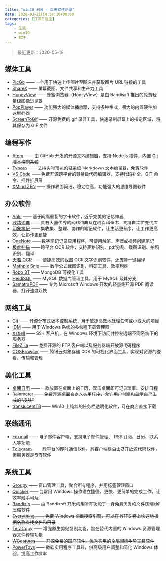 ```yaml
---
title: "win10 利器 - 自用软件记录"
date: 2020-03-21T14:58:10+08:00
categories: [江湖百晓生]
tags:
    - 生活
    - win10
    - 软件
---
```


> 最近更新：2020-05-19

## 媒体工具

- [PicGo](https://molunerfinn.com/PicGo/) —— 一个用于快速上传图片至图床并获取图片 URL 链接的工具
- [ShareX](https://getsharex.com/) ——  屏幕截图、文件共享和生产力工具
- [HoneyView](https://cn.bandisoft.com/) —— 蜂蜜浏览器（HoneyView）是由 Bandisoft 推出的免费轻量级图像浏览器
- [PopPlayer](https://daumpotplayer.com/download/) —— 功能强大的媒体播放器，支持多种格式，强大的内置硬件加速解码器
- [ScreenToGif](https://www.screentogif.com/?l=zh_cn) —— 开源免费的 gif 录屏工具，快速录制屏幕上的指定区域，将其保存为 GIF 文件

## 编程写作

- ~~[Atom](https://atom.io/) —— 由 GitHub 开发的开源文本编辑器，支持 Node.js 插件，内置 Git 版本控制系统~~
- [Typora](https://typora.io/) —— 支持实时预览的轻量级 Markdown 文本编辑器，免费软件
- [VS Code](https://code.visualstudio.com/) —— 免费开源跨平台的轻量级代码编辑器，支持代码补全、GIT 命令、插件扩展等
- [XMind ZEN](https://www.xmind.cn/zen/) —— 操作界面简洁，稳定性高，功能强大的思维导图软件


## 办公软件

- [Anki](https://apps.ankiweb.net/) —— 基于间隔重复的字卡软件，近乎完美的记忆神器
- [欧路词典](https://www.eudic.net/v4/en/app/eudic) —— 具有大量优秀的网络词典及在线百科全书，支持自主扩充词库
- [印象笔记](https://www.yinxiang.com/) —— 集收集、整理、协作的笔记软件，让生活更有序，让工作更高效，让协作更便捷
- [OneNote](https://www.microsoft.com/zh-hk/microsoft-365/onenote/digital-note-taking-app?rtc=1)  —— 数字笔记记录应用程序，可使用触笔、声音或视频创建笔记
- [极度扫描](http://jidusm.wrste.com/) —— 跨平台 OCR 软件，支持表格识别、pdf分割、截图识别、拍照识别、翻译
- [天若 OCR](https://tianruoocr.cn/) —— 便捷高效的截图 OCR 文字识别软件，还支持一键翻译
- [Mathpix Snip](https://mathpix.com/) —— 数学公式截图识别，科研工具、效率利器
- [Robo 3T](https://robomongo.org/) —— MongoDB 可视化工具
- [HeidiSQL](https://robomongo.org/) —— MySQL 数据库管理工具，用于 MySQL 及其分支
- [SamatraPDF](https://www.sumatrapdfreader.org/free-pdf-reader.html) —— 专为 Microsoft Windows 开发的轻量级开源 PDF 阅读器，打开速度超快


## 网络工具

- [Git](https://git-scm.com/) —— 开源分布式版本控制系统，用于敏捷高效地处理任何或小或大的项目
- [IDM](https://www.internetdownloadmanager.com/) —— 用于 Windows 系统的多线程下载管理器
- [Xshell](https://www.netsarang.com/zh/xshell/) —— SSH 客户机，在 Windows 环境下访问并控制远端不同系统下的服务器
- [FileZilla](https://filezilla-project.org/) —— 免费开源的 FTP 客户端以及服务器端开放源代码程序
- [COSBrowser](https://cloud.tencent.com/document/product/436/11366) —— 腾讯云对象存储 COS 的可视化界面工具，实现对资源的查看、传输和管理


## 美化工具

- [桌面日历](http://chs.desktopcal.com/chs/) —— 一款放置在桌面上的日历，双击桌面即可记录琐事、安排日程
- ~~[Rainmeter](https://www.rainmeter.net/) —— 免费开源桌面自定义实用程序，允许用户创建和显示自己生成的“皮肤”~~
- [translucentTB](https://github.com/TranslucentTB/TranslucentTB) —— Win10 上纯粹的任务栏透明化软件，可在商店直接下载


## 联络通讯

- [Foxmail](https://www.foxmail.com/) —— 电子邮件客户端，支持电子邮件管理、 RSS 订阅、日历、联系人等功能
- [Telegram](https://telegram.org/) —— 跨平台的即时通信软件，其客户端是自由及开放源代码软件，但服务器是专有软件


## 系统工具

- [Groupy](https://www.stardock.com/products/groupy/) —— 窗口管理工具，聚合所有程序，并用标签管理窗口
- [Quicker](https://www.getquicker.net/) —— 为常用 Windows 操作建立捷径，更快、更简单的完成工作，让效率触手可及
- [Bandizip](https://cn.bandisoft.com/) —— 由 Bandisoft 开发的集所有功能于一身免费优秀的文件压缩/解压缩软件
- ~~[Everything](https://www.voidtools.com/zh-cn/) —— 免费 Windows 桌面搜索引擎，可以在 NTFS 卷上快速地根据名称查找文件和目录~~
- [TeraCopy](https://www.codesector.com/teracopy) —— 增强原生剪贴复制功能，旨在替代内置的 Windows 资源管理器文件传输功能
- ~~[WGestures](http://www.yingdev.com/projects/wgestures) —— 开源免费的国产软件，优秀实用的全局鼠标手势工具软件~~
- [PowerToys](https://github.com/microsoft/PowerToys) —— 微软实用程序工具箱，供高级用户调整和简化 Windows 体验，提高工作效率
